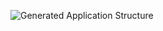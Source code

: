 ![Generated Application Structure](https://github.com/user-attachments/assets/af4df884-8623-4cd3-a8f4-7203ffa9de48)
